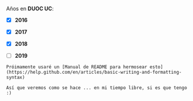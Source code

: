 Años en **DUOC UC**: 

- [X]  **2016**

- [X] **2017**

- [X] **2018**

- [ ] **2019**

```
Próimamente usaré un [Manual de README para hermosear esto](https://help.github.com/en/articles/basic-writing-and-formatting-syntax)

Así que veremos como se hace ... en mi tiempo libre, si es que tengo :)
```
